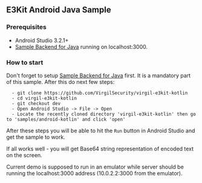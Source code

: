 ## E3Kit Android Java Sample

### Prerequisites 
  - Android Studio 3.2.1+
  - [Sample Backend for Java](https://github.com/VirgilSecurity/sample-backend-java) running on localhost:3000.
  
### How to start
Don't forget to setup [Sample Backend for Java](https://github.com/VirgilSecurity/sample-backend-java) first. It is a mandatory part of this sample. After this do next few steps:

```
  - git clone https://github.com/VirgilSecurity/virgil-e3kit-kotlin
  - cd virgil-e3kit-kotlin
  - git checkout dev
  - Open Android Studio -> File -> Open
  - Locate the recently cloned directory 'virgil-e3kit-kotlin' then go to 'samples/android-kotlin' and click 'open'
```
  
After these steps you will be able to hit the `Run` button in Android Studio and get the sample to work.

If all works well - you will get Base64 string representation of encoded text on the screen.

Current demo is supposed to run in an emulator while server should be running the localhost:3000 address (10.0.2.2:3000 from the emulator).
